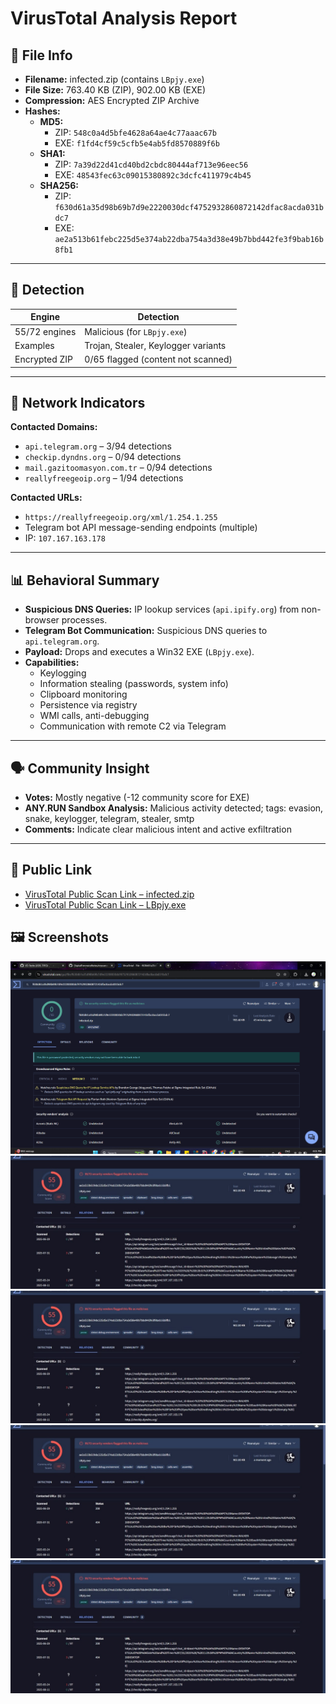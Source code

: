 
# VirusTotal Analysis Report

## 📁 File Info
- **Filename:** infected.zip (contains `LBpjy.exe`)
- **File Size:** 763.40 KB (ZIP), 902.00 KB (EXE)
- **Compression:** AES Encrypted ZIP Archive
- **Hashes:**
  - **MD5:**
    - ZIP: `548c0a4d5bfe4628a64ae4c77aaac67b`
    - EXE: `f1fd4cf59c5cfb5e4ab5fd8570889f6b`
  - **SHA1:**
    - ZIP: `7a39d22d41cd40bd2cbdc80444af713e96eec56`
    - EXE: `48543fec63c09015380892c3dcfc411979c4b45`
  - **SHA256:**
    - ZIP: `f630d61a35d98b69b7d9e2220030dcf4752932860872142dfac8acda031bdc7`
    - EXE: `ae2a513b61febc225d5e374ab22dba754a3d38e49b7bbd442fe3f9bab16b8fb1`

---

## 🧪 Detection
| Engine | Detection |
|--------|-----------|
| 55/72 engines | Malicious (for `LBpjy.exe`) |
| Examples | Trojan, Stealer, Keylogger variants |
| Encrypted ZIP | 0/65 flagged (content not scanned) |

---

## 📡 Network Indicators

**Contacted Domains:**
- `api.telegram.org` – 3/94 detections
- `checkip.dyndns.org` – 0/94 detections
- `mail.gazitoomasyon.com.tr` – 0/94 detections
- `reallyfreegeoip.org` – 1/94 detections

**Contacted URLs:**
- `https://reallyfreegeoip.org/xml/1.254.1.255`
- Telegram bot API message-sending endpoints (multiple)
- IP: `107.167.163.178`

---

## 📊 Behavioral Summary
- **Suspicious DNS Queries:** IP lookup services (`api.ipify.org`) from non-browser processes.
- **Telegram Bot Communication:** Suspicious DNS queries to `api.telegram.org`.
- **Payload:** Drops and executes a Win32 EXE (`LBpjy.exe`).
- **Capabilities:**
  - Keylogging
  - Information stealing (passwords, system info)
  - Clipboard monitoring
  - Persistence via registry
  - WMI calls, anti-debugging
  - Communication with remote C2 via Telegram

---

## 🗣️ Community Insight
- **Votes:** Mostly negative (-12 community score for EXE)
- **ANY.RUN Sandbox Analysis:** Malicious activity detected; tags: evasion, snake, keylogger, telegram, stealer, smtp
- **Comments:** Indicate clear malicious intent and active exfiltration

---

## 🔐 Public Link
- [VirusTotal Public Scan Link – infected.zip](https://www.virustotal.com/gui/file/f630d61a35d98b69b7d9e2220030dcf4752932860872142dfac8acda031bdc7)
- [VirusTotal Public Scan Link – LBpjy.exe](https://www.virustotal.com/gui/file/ae2a513b61febc225d5e374ab22dba754a3d38e49b7bbd442fe3f9bab16b8fb1)

## 🖼️ Screenshots
![a](screenshots/scr1.png)
![b](screenshots/scr2.jpg)
![b](screenshots/scr2.jpg)
![b](screenshots/scr2.jpg)
![b](screenshots/scr2.jpg)
